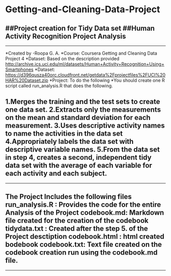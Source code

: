 # Getting-and-Cleaning-Data-Project
##Project creation for Tidy Data set
##Human Activity Recognition Project Analysis
-----------------------------------------------------------
-----------------------------------------------------------
*Created by -Roopa G. A.
*Course: Coursera Getting and Cleaning Data Project 4
*Dataset: Based on the description provided http://archive.ics.uci.edu/ml/datasets/Human+Activity+Recognition+Using+Smartphones
*Dataset: https://d396qusza40orc.cloudfront.net/getdata%2Fprojectfiles%2FUCI%20HAR%20Dataset.zip
*Project: To do the following
*You should create one R script called run_analysis.R that does the following.

1.Merges the training and the test sets to create one data set.
2.Extracts only the measurements on the mean and standard deviation for each measurement.
3.Uses descriptive activity names to name the activities in the data set
4.Appropriately labels the data set with descriptive variable names.
5.From the data set in step 4, creates a second, independent tidy data set with the average of each variable for each activity and each subject.
-----------------------------------------------------------------------------------------------------------------------------------
--------------------------------------------------------------------------------------------------------------------------------------
The Project Includes the following files
run_analysis.R : Provides the code for the entire Analysis of the Project
codebook.md: Markdown file created for the creation of the codebook
tidydata.txt : Created after the step 5. of the Project desctiption
codebook.html : html created bodebook
codebook.txt: Text file created on the codebook creation run using the codebook.md file.
----------------------------------------------------------------------------------------------------------------------------
------------------------------------------------------------------------------------------------------------------------------
